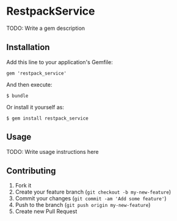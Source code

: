# RestpackService

TODO: Write a gem description

## Installation

Add this line to your application's Gemfile:

    gem 'restpack_service'

And then execute:

    $ bundle

Or install it yourself as:

    $ gem install restpack_service

## Usage

TODO: Write usage instructions here

## Contributing

1. Fork it
2. Create your feature branch (`git checkout -b my-new-feature`)
3. Commit your changes (`git commit -am 'Add some feature'`)
4. Push to the branch (`git push origin my-new-feature`)
5. Create new Pull Request
